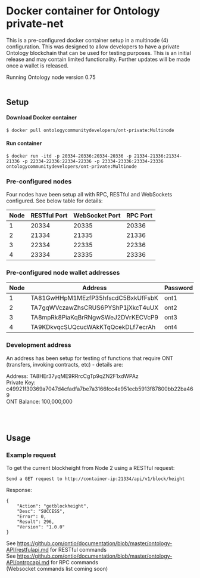 # Docker container for Ontology private-net

This is a pre-configured docker container setup in a multinode (4) configuration.  This was designed to allow developers to have a private Ontology blockchain that can be used for testing purposes.  This is an initial release and may contain limited functionality. Further updates will be made once a wallet is released.

Running Ontology node version 0.75
<br><br>
## Setup

#### Download Docker container
```
$ docker pull ontologycommunitydevelopers/ont-private:Multinode
```

#### Run container
```
$ docker run -itd -p 20334-20336:20334-20336 -p 21334-21336:21334-21336 -p 22334-22336:22334-22336 -p 23334-23336:23334-23336 ontologycommunitydevelopers/ont-private:Multinode
```

### Pre-configured nodes
Four nodes have been setup all with RPC, RESTful and WebSockets configured. See below table for details:

| Node | RESTful Port | WebSocket Port | RPC Port |
| --- | --- | --- | --- |
| 1 | 20334 | 20335 | 20336 |
| 2 | 21334 | 21335 | 21336 |
| 3 | 22334 | 22335 | 22336 |
| 4 | 23334 | 23335 | 23336 |


### Pre-configured node wallet addresses
| Node | Address | Password |
| --- | --- | --- |
| 1 | TA81GwHHpM1MEzfP35hfscdC5BxkUfFsbK | ont1 |
| 2 | TA7gqWVczawZhsCRUS6PYShP1jXkcT4uUX | ont2 |
| 3 | TA8mpRk8PiaKqBrRNgwSWeJ2DVrKECVcP9 | ont3 |
| 4 | TA9KDkvqcSUQcucWAkKTqQcekDLf7ecrAh | ont4 |

### Development address
An address has been setup for testing of functions that require ONT (transfers, invoking contracts, etc) - details are: <br>

Address: TA8HEr37yqME9RRrcCgTp9qZN2F1xdWPAz <br>
Private Key: c49921f30369a7047d4cfadfa7be7a3166fcc4e951ecb5913f87800bb22ba469 <br>
ONT Balance: 100,000,000

<br><br>
## Usage

### Example request
To get the current blockheight from Node 2 using a RESTful request:
```
Send a GET request to http://container-ip:21334/api/v1/block/height
```

Response:
```
{
    "Action": "getblockheight",
    "Desc": "SUCCESS",
    "Error": 0,
    "Result": 296,
    "Version": "1.0.0"
}
```

See https://github.com/ontio/documentation/blob/master/ontology-API/restfulapi.md for RESTful commands <br>
See https://github.com/ontio/documentation/blob/master/ontology-API/ontrpcapi.md for RPC commands <br>
(Websocket commands list coming soon)
